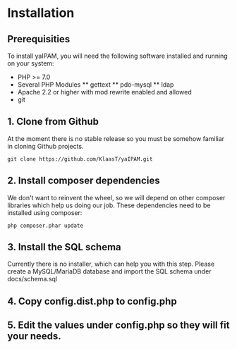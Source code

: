 # Installation

## Prerequisities
To install yaIPAM, you will need the following software installed and running on your system:
* PHP >= 7.0
* Several PHP Modules
** gettext
** pdo-mysql
** ldap
* Apache 2.2 or higher with mod rewrite enabled and allowed
* git

## 1. Clone from Github

At the moment there is no stable release so you must be somehow familiar in cloning Github projects.

`git clone https://github.com/KlaasT/yaIPAM.git`

## 2. Install composer dependencies

We don't want to reinvent the wheel, so we will depend on other composer libraries which help us doing our job. These dependencies need to be installed using composer:

`php composer.phar update`

## 3. Install the SQL schema

Currently there is no installer, which can help you with this step. Please create a MySQL/MariaDB database and import the SQL schema under docs/schema.sql

## 4. Copy config.dist.php to config.php

## 5. Edit the values under config.php so they will fit your needs.

